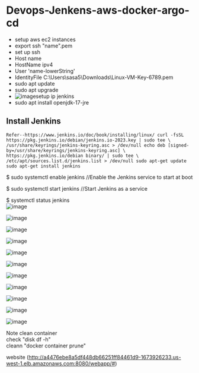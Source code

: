 # Devops-Jenkens-aws-docker-argo-cd
* setup aws ec2 instances
* export ssh "name".pem
* set up ssh
* Host name
*    HostName ipv4
*    User 'name-lowerString'
*    IdentityFile C:\Users\sasa5\Downloads\Linux-VM-Key-6789.pem
* sudo apt update
* sudo apt upgrade
* ![image](https://github.com/SiwakornEDZ/Devops-Jenkens-aws-docker-argo-cd/assets/87377798/f3e4a90c-5f08-4287-816f-6cef5ef99890)setup ip jenkins
* sudo apt install openjdk-17-jre
## Install Jenkins
`Refer--https://www.jenkins.io/doc/book/installing/linux/
curl -fsSL https://pkg.jenkins.io/debian/jenkins.io-2023.key | sudo tee \
  /usr/share/keyrings/jenkins-keyring.asc > /dev/null
echo deb [signed-by=/usr/share/keyrings/jenkins-keyring.asc] \
  https://pkg.jenkins.io/debian binary/ | sudo tee \
  /etc/apt/sources.list.d/jenkins.list > /dev/null
sudo apt-get update
sudo apt-get install jenkins` 

$ sudo systemctl enable jenkins       //Enable the Jenkins service to start at boot

$ sudo systemctl start jenkins        //Start Jenkins as a service

$ systemctl status jenkins
<br>
![image](https://github.com/SiwakornEDZ/Devops-Jenkens-aws-docker-argo-cd/assets/87377798/dcab7539-0c96-49ec-a161-c577a00a9aad)
<br>

![image](https://github.com/SiwakornEDZ/Devops-Jenkens-aws-docker-argo-cd/assets/87377798/906db132-1d07-46bd-b332-c59e1d184eb7)
<br>

![image](https://github.com/SiwakornEDZ/Devops-Jenkens-aws-docker-argo-cd/assets/87377798/cd50c4fe-f4fe-45b8-bc29-81df8b3e6d22)
<br>

![image](https://github.com/SiwakornEDZ/Devops-Jenkens-aws-docker-argo-cd/assets/87377798/8c64b595-d4a4-4e89-ade4-fd49754ef558)
<br>

![image](https://github.com/SiwakornEDZ/Devops-Jenkens-aws-docker-argo-cd/assets/87377798/2749825f-419b-4959-a56d-63826f4b8844)
<br>

![image](https://github.com/SiwakornEDZ/Devops-Jenkens-aws-docker-argo-cd/assets/87377798/a94807e9-836d-4905-9844-d9430cc58d94)
<br>

![image](https://github.com/SiwakornEDZ/Devops-Jenkens-aws-docker-argo-cd/assets/87377798/fbc0f40a-fdcd-40ac-ac2e-c73bee93da99)
<br>

![image](https://github.com/SiwakornEDZ/Devops-Jenkens-aws-docker-argo-cd/assets/87377798/700140d3-25c9-4d5d-ae1b-65167fe0134a)
<br>

![image](https://github.com/SiwakornEDZ/Devops-Jenkens-aws-docker-argo-cd/assets/87377798/47474608-bec6-407a-94b1-39a0ef49bd6b)
<br>

![image](https://github.com/SiwakornEDZ/Devops-Jenkens-aws-docker-argo-cd/assets/87377798/abcf4cbb-11eb-44de-b90c-7b68d866ad33)
<br>

![image](https://github.com/SiwakornEDZ/Devops-Jenkens-aws-docker-argo-cd/assets/87377798/a85c1db8-ae87-49fd-ad19-80313cc66ced)
<br>

Note
clean container<br>
check "disk df -h"<br>
cleann "docker container prune"<br>

website (http://a4476ebe8a5df448db66251ff84461d9-1673926233.us-west-1.elb.amazonaws.com:8080/webapp/#)













    
  
